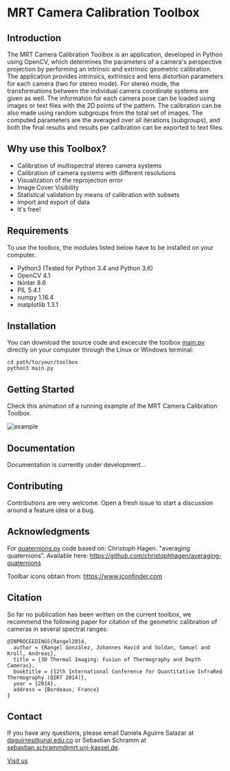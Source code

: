 # MRT Camera Calibration Toolbox

## Introduction

The MRT Camera Calibration Toolbox is an application, developed in Python using OpenCV, which determines the parameters of a camera's perspective projection by performing an intrinsic and extrinsic geometric calibration. The application provides intrinsics, extrinsics and lens distortion parameters for each camera (two for stereo mode). For stereo mode, the transformations between the individual camera coordinate systems are given as well. The information for each camera pose can be loaded using images or text files with the 2D points of the pattern. The calibration can be also made using random subgroups from the total set of images. The computed parameters are the averaged over all iterations (subgroups), and both the final results and results per calibration can be exported to text files. 

## Why use this Toolbox?

- Calibration of multispectral stereo camera systems
- Calibration of camera systems with different resolutions
- Visualization of the reprojection error
- Image Cover Visibility
- Statistical validation by means of calibration with subsets
- Import and export of data
- It's free!

## Requirements

To use the toolbox, the modules listed below have to be installed on your computer. 

- Python3 (Tested for Python 3.4 and Python 3.6)
- OpenCV 4.1
- tkinter 8.6
- PIL 5.4.1
- numpy 1.16.4
- matplotlib 1.3.1

## Installation

You can download the source code and excecute the toolbox [main.py](https://github.com/MT-MRT/MRT-Camera-Calibration-Toolbox/blob/master/main.py) directly on your computer through the Linux or Windows terminal:

```
cd path/to/your/toolbox
python3 main.py
```

## Getting Started

Check this animation of a running example of the MRT Camera Calibration Toolbox. 

![example](https://github.com/MT-MRT/MRT-Camera-Calibration-Toolbox/blob/master/docs/example_single_chessboard.gif)

## Documentation

Documentation is currently under development...

## Contributing 

Contributions are very welcome. Open a fresh issue to start a discussion around a feature idea or a bug.

## Acknowledgments

For [quaternions.py](https://github.com/MT-MRT/MRT-Camera-Calibration-Toolbox/blob/master/quaternions.py) code based on: Christoph Hagen. "averaging quaternions". Available here: https://github.com/christophhagen/averaging-quaternions

Toolbar icons obtain from: https://www.iconfinder.com

## Citation

So far no publication has been written on the current toolbox, we recommend the following paper for citation of the geometric calibration of cameras in several spectral ranges:
```
@INPROCEEDINGS{Rangel2014,
  author = {Rangel González, Johannes Havid and Soldan, Samuel and Kroll, Andreas},
  title = {3D Thermal Imaging: Fusion of Thermography and Depth Cameras},
  booktitle = {12th International Conference for Quantitative InfraRed Thermography (QIRT 2014)},
  year = {2014},
  address = {Bordeaux, France}
}
```

## Contact

If you have any questions, please email Daniela Aguirre Salazar at daguirres@unal.edu.co or Sebastian Schramm at sebastian.schramm@mrt.uni-kassel.de.
 
[Visit us](https://www.uni-kassel.de/maschinenbau/institute/mess-und-regelungstechnik/mrt.html)

